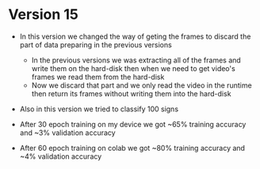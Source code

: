 # Version 15

- In this version we changed the way of geting the frames to discard the part of data preparing in the previous versions
    - In the previous versions we was extracting all of the frames and write them on the hard-disk then when we need to get video's frames we read them from the hard-disk
    - Now we discard that part and we only read the video in the runtime then return its frames without writing them into the hard-disk

- Also in this version we tried to classify 100 signs

- After 30 epoch training on my device we got ~65% training accuracy and ~3% validation accuracy
- After 60 epoch training on colab we got ~80% training accuracy and ~4% validation accuracy